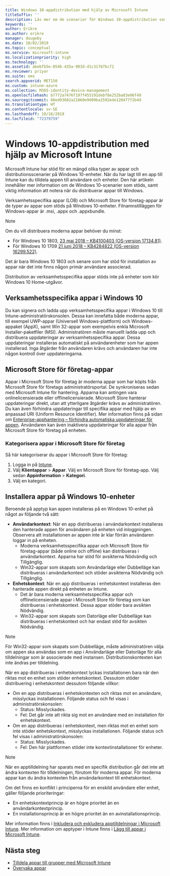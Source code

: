 ```yaml
---
title: Windows 10-appdistribution med hjälp av Microsoft Intune
titleSuffix: ''
description: Läs mer om de scenarier för Windows 10-appdistribution som är tillgängliga med Microsoft Intune.
keywords: ''
author: Erikre
ms.author: erikre
manager: dougeby
ms.date: 10/02/2019
ms.topic: conceptual
ms.service: microsoft-intune
ms.localizationpriority: high
ms.technology: ''
ms.assetid: abebfb5e-054b-435a-903d-d1c31767bcf2
ms.reviewer: priyar
ms.suite: ems
search.appverid: MET150
ms.custom: intune-azure
ms.collection: M365-identity-device-management
ms.openlocfilehash: b7772a7476f197f455191debf8e252ba83e06f49
ms.sourcegitcommit: 60ed93682a21860e9d99ba1592ede120477f2b4d
ms.translationtype: HT
ms.contentlocale: sv-SE
ms.lasthandoff: 10/16/2019
ms.locfileid: "72379759"
---
```

# <a name="windows-10-app-deployment-by-using-microsoft-intune"></a>Windows 10-appdistribution med hjälp av Microsoft Intune 

Microsoft Intune har stöd för en mängd olika typer av appar och distributionsscenarier på Windows 10-enheter. När du har lagt till en app till Intune kan du tilldela appen till användare och enheter. Den här artikeln innehåller mer information om de Windows 10-scenarier som stöds, samt viktig information att notera när du distribuerar appar till Windows. 

Verksamhetsspecifika appar (LOB) och Microsoft Store för företag-appar är de typer av appar som stöds på Windows 10-enheter. Filnamnstilläggen för Windows-appar är .msi, .appx och .appxbundle.  

> [!Note]
> Om du vill distribuera moderna appar behöver du minst:
> - För Windows 10 1803, [23 maj 2018 – KB4100403 (OS-version 17134.81)](https://support.microsoft.com/help/4100403/windows-10-update-kb4100403).
> - För Windows 10 1709 [21 juni 2018 – KB4284822 (OS-version 16299.522)](https://support.microsoft.com/help/4284822).
>
> Det är bara Windows 10 1803 och senare som har stöd för installation av appar när det inte finns någon primär användare associerad.
>
> Distribution av verksamhetsspecifika appar stöds inte på enheter som kör Windows 10 Home-utgåvor.

## <a name="windows-10-lob-apps"></a>Verksamhetsspecifika appar i Windows 10

Du kan signera och ladda upp verksamhetsspecifika appar i Windows 10 till Intune-administratörskonsolen. Dessa kan innefatta både moderna appar, till exempel UWP-appar (Universell Windows-plattform) och Windows-appaket (AppX), samt Win 32-appar som exempelvis enkla Microsoft Installer-paketfiler (MSI). Administratören måste manuellt ladda upp och distribuera uppdateringar av verksamhetsspecifika appar. Dessa uppdateringar installeras automatiskt på användarenheter som har appen installerad. Inga åtgärder från användaren krävs och användaren har inte någon kontroll över uppdateringarna. 

## <a name="microsoft-store-for-business-apps"></a>Microsoft Store för företag-appar

Appar i Microsoft Store för företag är moderna appar som har köpts från Microsoft Store för företags administratörsportal. De synkroniseras sedan med Microsoft Intune för hantering. Apparna kan antingen vara onlinelicensierade eller offlinelicensierade. Microsoft Store hanterar uppdateringar direkt, utan att ytterligare åtgärder krävs av administratören. Du kan även förhindra uppdateringar till specifika appar med hjälp av en anpassad URI (Uniform Resource Identifier). Mer information finns på sidan om [Enterprise-apphantering – förhindra automatiska uppdateringar för appen](https://docs.microsoft.com/windows/client-management/mdm/enterprise-app-management#prevent-app-from-automatic-updates). Användaren kan även inaktivera uppdateringar för alla appar från Microsoft Store för företag på enheten. 

### <a name="categorize-microsoft-store-for-business-apps"></a>Kategorisera appar i Microsoft Store för företag 
Så här kategoriserar du appar i Microsoft Store för företag: 

1. Logga in på [Intune](https://go.microsoft.com/fwlink/?linkid=2090973).
2. Välj **Klientappar** > **Appar**. Välj en Microsoft Store för företag-app. Välj sedan **Appinformation** > **Kategori**. 
3. Välj en kategori.

## <a name="install-apps-on-windows-10-devices"></a>Installera appar på Windows 10-enheter
Beroende på apptyp kan appen installeras på en Windows 10-enhet på något av följande två sätt:

- **Användarkontext**: När en app distribueras i användarkontext installeras den hanterade appen för användaren på enheten vid inloggningen. Observera att installationen av appen inte är klar förrän användaren loggar in på enheten. 
  - Moderna verksamhetsspecifika appar och Microsoft Store för företag-appar (både online och offline) kan distribueras i användarkontext. Apparna har stöd för avsikterna Nödvändig och Tillgänglig.
  - Win32-appar som skapats som Användarläge eller Dubbelläge kan distribueras i användarkontext och stöder avsikterna Nödvändig och Tillgänglig. 
- **Enhetskontext**: När en app distribueras i enhetskontext installeras den hanterade appen direkt på enheten av Intune.
  - Det är bara moderna verksamhetsspecifika appar och offlinelicensierade appar i Microsoft Store för företag som kan distribueras i enhetskontext. Dessa appar stöder bara avsikten Nödvändig.
  - Win32-appar som skapats som Datorläge eller Dubbelläge kan distribueras i enhetskontext och har endast stöd för avsikten Nödvändig.

> [!NOTE]
> För Win32-appar som skapats som Dubbelläge, måste administratören välja om appen ska användas som en app i Användarläge eller Datorläge för alla tilldelningar som är associerade med instansen. Distributionskontexten kan inte ändras per tilldelning.  

När en app distribueras i enhetskontext lyckas installationen bara när den riktas mot en enhet som stöder enhetskontext. Dessutom stöder distribuering i enhetskontext dessutom följande villkor:
- Om en app distribueras i enhetskontexten och riktas mot en användare, misslyckas installationen. Följande status och fel visas i administratörskonsolen:
  - Status: Misslyckades.
  - Fel: Det går inte att rikta sig mot en användare med en installation för enhetskontext.
- Om en app distribueras i enhetskontext, men riktas mot en enhet som inte stöder enhetskontext, misslyckas installationen. Följande status och fel visas i administratörskonsolen:
  - Status: Misslyckades.
  - Fel: Den här plattformen stöder inte kontextinstallationer för enheter. 

> [!Note]
> När en apptilldelning har sparats med en specifik distribution går det inte att ändra kontexten för tilldelningen, förutom för moderna appar. För moderna appar kan du ändra kontexten från användarkontext till enhetskontext. 

Om det finns en konflikt i principerna för en enskild användare eller enhet, gäller följande prioriteringar:
- En enhetskontextprincip är en högre prioritet än en användarkontextprincip. 
- En installationsprincip är en högre prioritet än en avinstallationsprincip.

Mer information finns i [Inkludera och exkludera apptilldelningar i Microsoft Intune](apps-inc-exl-assignments.md). Mer information om apptyper i Intune finns i [Lägg till appar i Microsoft Intune](apps-add.md).

## <a name="next-steps"></a>Nästa steg

- [Tilldela appar till grupper med Microsoft Intune](apps-deploy.md)
- [Övervaka appar](apps-monitor.md)
